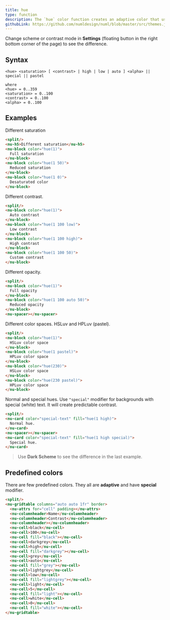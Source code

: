 ```yaml
---
title: hue
type: function
description: The `hue` color function creates an adaptive color that uses custom **HSC(A)** (*Hue, Saturation, Contrast, Alpha*) color space with **variable finite contrast** that adapts to the color scheme and contrast mode. So basically it creates **four** colors for each case.
githubLink: https://github.com/numldesign/numl/blob/master/src/themes.js#L618
---
```


Change scheme or contrast mode in **Settings** (floating button in the right bottom corner of the page) to see the difference.

## Syntax

```
<hue> <saturation> [ <contrast> | high | low | auto ] <alpha> || special || pastel

where
<hue> = 0..359
<saturation> = 0..100
<contrast> = 0..100
<alpha> = 0..100
```

## Examples

Different saturation

```html
<split/>
<nu-h5>Different saturation</nu-h5>
<nu-block color="hue(1)">
  Full saturation
</nu-block>
<nu-block color="hue(1 50)">
  Reduced saturation
</nu-block>
<nu-block color="hue(1 0)">
  Desaturated color
</nu-block>
```

Different contrast.

```html
<split/>
<nu-block color="hue(1)">
  Auto contrast
</nu-block>
<nu-block color="hue(1 100 low)">
  Low contrast
</nu-block>
<nu-block color="hue(1 100 high)">
  High contrast
</nu-block>
<nu-block color="hue(1 100 50)">
  Custom contrast
</nu-block>
```

Different opacity.

```html
<split/>
<nu-block color="hue(1)">
  Full opacity
</nu-block>
<nu-block color="hue(1 100 auto 50)">
  Reduced opacity
</nu-block>
<nu-spacer></nu-spacer>
```

Different color spaces. HSLuv and HPLuv (pastel).

```html
<split/>
<nu-block color="hue(1)">
  HSLuv color space
</nu-block>
<nu-block color="hue(1 pastel)">
  HPLuv color space
</nu-block>
<nu-block color="hue(230)">
  HSLuv color space
</nu-block>
<nu-block color="hue(230 pastel)">
  HPLuv color space
</nu-block>
```

Normal and special hues. Use `"special"` modifier for backgrounds with special (white) text. It will create predictable contrast.

```html
<split/>
<nu-card color="special-text" fill="hue(1 high)">
  Normal hue.
</nu-card>
<nu-spacer></nu-spacer>
<nu-card color="special-text" fill="hue(1 high special)">
  Special hue.
</nu-card>
```

> Use **Dark Scheme** to see the difference in the last example.

## Predefined colors

There are few predefined colors. They all are **adaptive** and have **special** modifier.

```html
<split/>
<nu-gridtable columns="auto auto 1fr" border>
  <nu-attrs for="cell" padding></nu-attrs>
  <nu-columnheader>Name</nu-columnheader>
  <nu-columnheader>Contrast</nu-columnheader>
  <nu-columnheader></nu-columnheader>
  <nu-cell>black</nu-cell>
  <nu-cell>100</nu-cell>
  <nu-cell fill="black"></nu-cell>
  <nu-cell>darkgrey</nu-cell>
  <nu-cell>high</nu-cell>
  <nu-cell fill="darkgrey"></nu-cell>
  <nu-cell>grey</nu-cell>
  <nu-cell>auto</nu-cell>
  <nu-cell fill="grey"></nu-cell>
  <nu-cell>lightgrey</nu-cell>
  <nu-cell>low</nu-cell>
  <nu-cell fill="lightgrey"></nu-cell>
  <nu-cell>light</nu-cell>
  <nu-cell>5</nu-cell>
  <nu-cell fill="light"></nu-cell>
  <nu-cell>white</nu-cell>
  <nu-cell>0</nu-cell>
  <nu-cell fill="white"></nu-cell>
</nu-gridtable>
```
